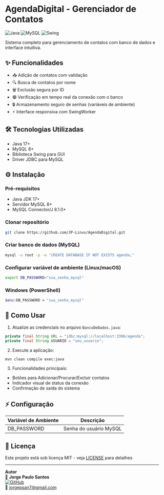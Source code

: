 # AgendaDigital - Gerenciador de Contatos

![Java](https://img.shields.io/badge/Java-17%2B-blue)
![MySQL](https://img.shields.io/badge/MySQL-8.0%2B-orange)
![Swing](https://img.shields.io/badge/Interface_Gráfica-Java_Swing-yellowgreen)

Sistema completo para gerenciamento de contatos com banco de dados e interface intuitiva.

## ✨ Funcionalidades
- 📥 Adição de contatos com validação
- 🔍 Busca de contatos por nome
- 🗑️ Exclusão segura por ID
- 🟢 Verificação em tempo real da conexão com o banco
- 🔒 Armazenamento seguro de senhas (variáveis de ambiente)
- ⚡ Interface responsiva com SwingWorker

## 🛠️ Tecnologias Utilizadas
- Java 17+
- MySQL 8+
- Biblioteca Swing para GUI
- Driver JDBC para MySQL

## ⚙️ Instalação

### Pré-requisitos
- Java JDK 17+
- Servidor MySQL 8+
- MySQL Connector/J 8.1.0+


### Clonar repositório
```bash
git clone https://github.com/JP-Linux/AgendaDigital.git
```

### Criar banco de dados (MySQL)
```bash
mysql -u root -p -e "CREATE DATABASE IF NOT EXISTS agenda;"
```

### Configurar variável de ambiente (Linux/macOS)
```bash
export DB_PASSWORD="sua_senha_mysql"
```

### Windows (PowerShell)
```bash
$env:DB_PASSWORD = "sua_senha_mysql"
```

## 🚀 Como Usar
1. Atualize as credenciais no arquivo `BancoDeDados.java`:
```java
private final String URL = "jdbc:mysql://localhost:3306/agenda";
private final String USUARIO = "seu_usuario";
```

2. Execute a aplicação:
```bash
mvn clean compile exec:java
```

3. Funcionalidades principais:
- Botões para Adicionar/Procurar/Excluir contatos
- Indicador visual de status da conexão
- Confirmação de saída do sistema

## ⚡ Configuração
| Variável de Ambiente | Descrição               |
|----------------------|-------------------------|
| DB_PASSWORD          | Senha do usuário MySQL  |


## 📄 Licença
Este projeto está sob licença MIT - veja [LICENSE](LICENSE) para detalhes

---

**Autor**  
👤 **Jorge Paulo Santos**  
[![GitHub](https://img.shields.io/badge/GitHub-Perfil-lightgrey)](https://github.com/JP-Linux)  
📧 jorgepsan7@gmail.com
